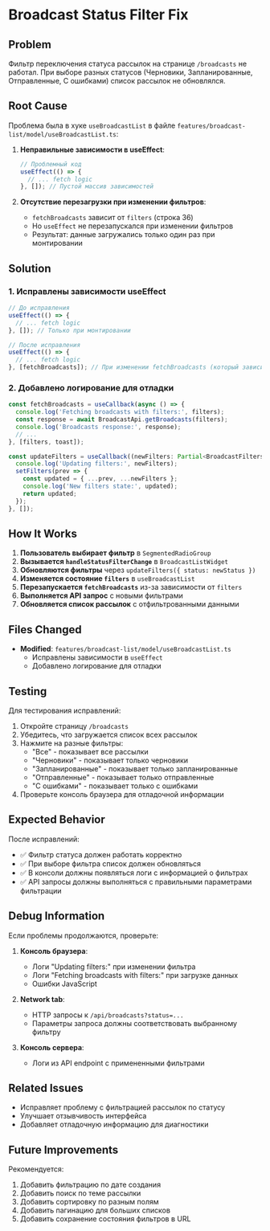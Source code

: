 # Broadcast Status Filter Fix

## Problem

Фильтр переключения статуса рассылок на странице `/broadcasts` не работал. При выборе разных статусов (Черновики, Запланированные, Отправленные, С ошибками) список рассылок не обновлялся.

## Root Cause

Проблема была в хуке `useBroadcastList` в файле `features/broadcast-list/model/useBroadcastList.ts`:

1. **Неправильные зависимости в useEffect**: 
   ```typescript
   // Проблемный код
   useEffect(() => {
     // ... fetch logic
   }, []); // Пустой массив зависимостей
   ```

2. **Отсутствие перезагрузки при изменении фильтров**: 
   - `fetchBroadcasts` зависит от `filters` (строка 36)
   - Но `useEffect` не перезапускался при изменении фильтров
   - Результат: данные загружались только один раз при монтировании

## Solution

### 1. Исправлены зависимости useEffect

```typescript
// До исправления
useEffect(() => {
  // ... fetch logic
}, []); // Только при монтировании

// После исправления  
useEffect(() => {
  // ... fetch logic
}, [fetchBroadcasts]); // При изменении fetchBroadcasts (который зависит от filters)
```

### 2. Добавлено логирование для отладки

```typescript
const fetchBroadcasts = useCallback(async () => {
  console.log('Fetching broadcasts with filters:', filters);
  const response = await BroadcastApi.getBroadcasts(filters);
  console.log('Broadcasts response:', response);
  // ...
}, [filters, toast]);

const updateFilters = useCallback((newFilters: Partial<BroadcastFilters>) => {
  console.log('Updating filters:', newFilters);
  setFilters(prev => {
    const updated = { ...prev, ...newFilters };
    console.log('New filters state:', updated);
    return updated;
  });
}, []);
```

## How It Works

1. **Пользователь выбирает фильтр** в `SegmentedRadioGroup`
2. **Вызывается `handleStatusFilterChange`** в `BroadcastListWidget`
3. **Обновляются фильтры** через `updateFilters({ status: newStatus })`
4. **Изменяется состояние `filters`** в `useBroadcastList`
5. **Перезапускается `fetchBroadcasts`** из-за зависимости от `filters`
6. **Выполняется API запрос** с новыми фильтрами
7. **Обновляется список рассылок** с отфильтрованными данными

## Files Changed

- **Modified**: `features/broadcast-list/model/useBroadcastList.ts`
  - Исправлены зависимости в `useEffect`
  - Добавлено логирование для отладки

## Testing

Для тестирования исправлений:

1. Откройте страницу `/broadcasts`
2. Убедитесь, что загружается список всех рассылок
3. Нажмите на разные фильтры:
   - "Все" - показывает все рассылки
   - "Черновики" - показывает только черновики
   - "Запланированные" - показывает только запланированные
   - "Отправленные" - показывает только отправленные
   - "С ошибками" - показывает только с ошибками
4. Проверьте консоль браузера для отладочной информации

## Expected Behavior

После исправлений:

- ✅ Фильтр статуса должен работать корректно
- ✅ При выборе фильтра список должен обновляться
- ✅ В консоли должны появляться логи с информацией о фильтрах
- ✅ API запросы должны выполняться с правильными параметрами фильтрации

## Debug Information

Если проблемы продолжаются, проверьте:

1. **Консоль браузера**: 
   - Логи "Updating filters:" при изменении фильтра
   - Логи "Fetching broadcasts with filters:" при загрузке данных
   - Ошибки JavaScript

2. **Network tab**: 
   - HTTP запросы к `/api/broadcasts?status=...`
   - Параметры запроса должны соответствовать выбранному фильтру

3. **Консоль сервера**: 
   - Логи из API endpoint с примененными фильтрами

## Related Issues

- Исправляет проблему с фильтрацией рассылок по статусу
- Улучшает отзывчивость интерфейса
- Добавляет отладочную информацию для диагностики

## Future Improvements

Рекомендуется:

1. Добавить фильтрацию по дате создания
2. Добавить поиск по теме рассылки
3. Добавить сортировку по разным полям
4. Добавить пагинацию для больших списков
5. Добавить сохранение состояния фильтров в URL
